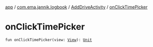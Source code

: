 [app](../../index.md) / [com.ema.jannik.logbook](../index.md) / [AddDriveActivity](index.md) / [onClickTimePicker](./on-click-time-picker.md)

# onClickTimePicker

`fun onClickTimePicker(view: `[`View`](https://developer.android.com/reference/android/view/View.html)`): `[`Unit`](https://kotlinlang.org/api/latest/jvm/stdlib/kotlin/-unit/index.html)
